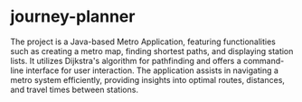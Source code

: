 # journey-planner

The project is a Java-based Metro Application, featuring functionalities such as creating a metro map, finding shortest paths, and displaying station lists. It utilizes Dijkstra's algorithm for pathfinding and offers a command-line interface for user interaction. The application assists in navigating a metro system efficiently, providing insights into optimal routes, distances, and travel times between stations.
